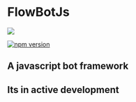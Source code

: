 # FlowBotJs

![](https://github.com/MihirJayavant/flowbotjs/workflows/build/badge.svg)

[![npm version](https://badge.fury.io/js/%40flowbotjs%2Fcore@2x.png)](https://badge.fury.io/js/%40flowbotjs%2Fcore)

## A javascript bot framework

## Its in active development
